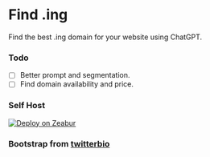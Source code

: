 # Find .ing

Find the best .ing domain for your website using ChatGPT.

### Todo

- [ ] Better prompt and segmentation.
- [ ] Find domain availability and price.

### Self Host

[![Deploy on Zeabur](https://zeabur.com/button.svg)](https://zeabur.com/templates/RSX00M)

### Bootstrap from [twitterbio](https://github.com/Nutlope/twitterbio)